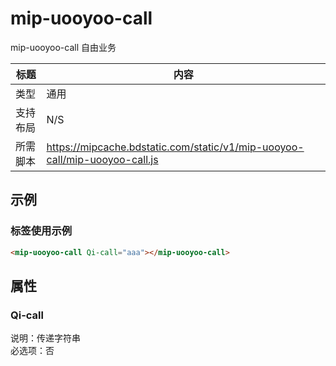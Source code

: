 # mip-uooyoo-call
mip-uooyoo-call 自由业务

标题|内容
----|----
类型|通用
支持布局|N/S
所需脚本|https://mipcache.bdstatic.com/static/v1/mip-uooyoo-call/mip-uooyoo-call.js   

## 示例

### 标签使用示例
```html
<mip-uooyoo-call Qi-call="aaa"></mip-uooyoo-call>
```

## 属性

### Qi-call

说明：传递字符串  
必选项：否  
